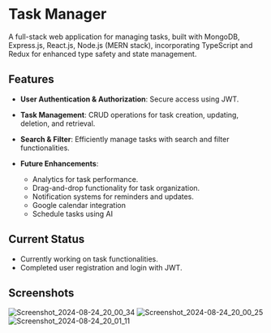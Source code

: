 # Task Manager

A full-stack web application for managing tasks, built with MongoDB, Express.js, React.js, Node.js (MERN stack), incorporating TypeScript and Redux for enhanced type safety and state management.

## Features

- **User Authentication & Authorization**: Secure access using JWT.
- **Task Management**: CRUD operations for task creation, updating, deletion, and retrieval.
- **Search & Filter**: Efficiently manage tasks with search and filter functionalities.
  
- **Future Enhancements**:
  - Analytics for task performance.
  - Drag-and-drop functionality for task organization.
  - Notification systems for reminders and updates.
  - Google calendar integration
  - Schedule tasks using AI

## Current Status

- Currently working on task functionalities.
- Completed user registration and login with JWT.

## Screenshots

![Screenshot_2024-08-24_20_00_34](https://github.com/user-attachments/assets/97e114ff-e7f8-41f9-a590-a769ff46ea8e)
![Screenshot_2024-08-24_20_00_25](https://github.com/user-attachments/assets/e57269ac-12a4-4e9f-9e06-81c16dab3c4b)
![Screenshot_2024-08-24_20_01_11](https://github.com/user-attachments/assets/1821c694-6f66-4753-9858-1a7359901dc0)
